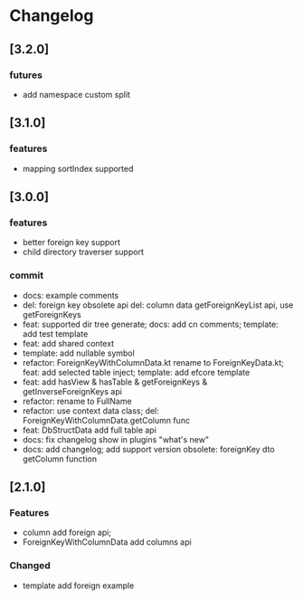 # Changelog
## [3.2.0]
### futures
- add namespace custom split
## [3.1.0]
### features
- mapping sortIndex supported
## [3.0.0]
### features
- better foreign key support
- child directory traverser support
### commit
- docs: example comments 
- del: foreign key obsolete api del: column data getForeignKeyList api, use getForeignKeys 
- feat: supported dir tree generate; docs: add cn comments; template: add test template 
- feat: add shared context 
- template: add nullable symbol 
- refactor: ForeignKeyWithColumnData.kt rename to ForeignKeyData.kt; feat: add selected table inject; template: add efcore template 
- feat: add hasView & hasTable & getForeignKeys & getInverseForeignKeys api 
- refactor: rename to FullName 
- refactor: use context data class; del: ForeignKeyWithColumnData.getColumn func 
- feat: DbStructData add full table api 
- docs: fix changelog show in plugins "what's new" 
- docs: add changelog; add support version obsolete: foreignKey dto getColumn function 

## [2.1.0]
###  Features
- column add foreign api; 
- ForeignKeyWithColumnData add columns api
### Changed
- template add foreign example